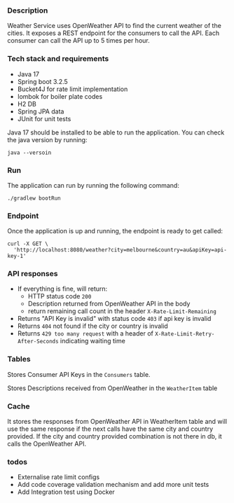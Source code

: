 ### Description
Weather Service uses OpenWeather API to find the current weather of the cities. It exposes a REST endpoint for the consumers to call the API.
Each consumer can call the API up to 5 times per hour.

### Tech stack and requirements
- Java 17
- Spring boot 3.2.5
- Bucket4J for rate limit implementation
- lombok for boiler plate codes
- H2 DB
- Spring JPA data
- JUnit for unit tests

Java 17 should be installed to be able to run the application.
You can check the java version by running:
~~~
java --versoin
~~~

### Run
The application can run by running the following command:
~~~
./gradlew bootRun
~~~

### Endpoint
Once the application is up and running, the endpoint is ready to get called:

~~~
curl -X GET \
  'http://localhost:8080/weather?city=melbourne&country=au&apiKey=api-key-1'
~~~

### API responses
- If everything is fine, will return:
  - HTTP status code `200`
  - Description returned from OpenWeather API in the body
  - return remaining call count in the header `X-Rate-Limit-Remaining`
- Returns "API Key is invalid" with status code `403` if api key is invalid
- Returns `404` not found if the city or country is invalid
- Returns `429 too many request` with a header of `X-Rate-Limit-Retry-After-Seconds` indicating waiting time


### Tables
Stores Consumer API Keys in the `Consumers` table.

Stores Descriptions received from OpenWeather in the `WeatherItem` table


### Cache
It stores the responses from OpenWeather API in WeatherItem table and will use the same response if the next calls have the same city and country provided.
If the city and country provided combination is not there in db, it calls the OpenWeather API.

### todos
- Externalise rate limit configs
- Add code coverage validation mechanism and add more unit tests
- Add Integration test using Docker
